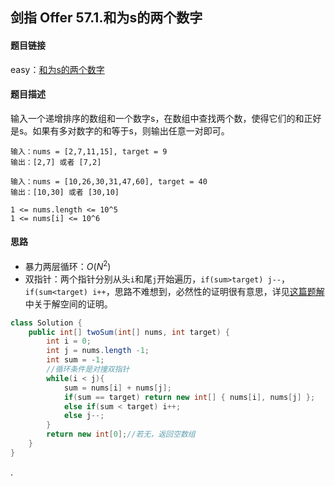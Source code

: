 ## 剑指 Offer 57.1.和为s的两个数字

#### 题目链接

easy：[和为s的两个数字](https://leetcode-cn.com/problems/he-wei-sde-liang-ge-shu-zi-lcof/)

#### 题目描述

输入一个递增排序的数组和一个数字s，在数组中查找两个数，使得它们的和正好是s。如果有多对数字的和等于s，则输出任意一对即可。

```
输入：nums = [2,7,11,15], target = 9
输出：[2,7] 或者 [7,2]

输入：nums = [10,26,30,31,47,60], target = 40
输出：[10,30] 或者 [30,10]

1 <= nums.length <= 10^5
1 <= nums[i] <= 10^6
```

#### 思路

- 暴力两层循环：$O(N^2)$
- 双指针：两个指针分别从头`i`和尾`j`开始遍历，`if(sum>target) j--`，`if(sum<target) i++`，思路不难想到，必然性的证明很有意思，详见[这篇题解](https://leetcode-cn.com/problems/he-wei-sde-liang-ge-shu-zi-lcof/solution/mian-shi-ti-57-he-wei-s-de-liang-ge-shu-zi-shuang-/)中关于解空间的证明。

```java
class Solution {
    public int[] twoSum(int[] nums, int target) {
        int i = 0;
        int j = nums.length -1;
        int sum = -1;
        //循环条件是对撞双指针
        while(i < j){
            sum = nums[i] + nums[j];
            if(sum == target) return new int[] { nums[i], nums[j] };
            else if(sum < target) i++;
            else j--;
        }
        return new int[0];//若无，返回空数组
    }
}
```

.